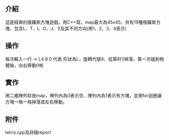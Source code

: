 ## 介紹 
這是經典的俄羅斯方塊遊戲，用C++寫，map最大為45x45，共有19種俄羅斯方塊，包含L、T、I、O、J、S及其不同方向(用1、2、3、4表示)
## 操作
每次輸入一行 -> L4 8 0 代表 形狀為L，旋轉代號4、從第8行掉落、第一次碰到物體後，向右移動0格
## 實作 
用二維陣列存放map，陣列內為0表示空、陣列內為1表示有方塊，並用for迴圈讓方塊一格一格掉落或左右移動。<p>
## 附件
  tetris.cpp及詳細report
